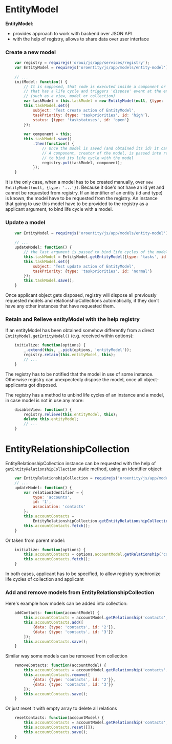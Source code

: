 # EntityModel

**EntityModel**:
 - provides approach to work with backend over JSON API
 - with the help of registry, allows to share data over user interface

### Create a new model
```javascript
    var registry = requirejs('oroui/js/app/services/registry');
    var EntityModel = requirejs('oroentity/js/app/models/entity-model');
    
    // ...
    initModel: function() {
        // It is supposed, that code is executed inside a component or some other instance 
        // that has a life cycle and triggers 'dispose' event at the end
        // (such as a view, model or collection)
        var taskModel = this.taskModel = new EntityModel(null, {type: 'tasks'});
        this.taskModel.set({
            subject: 'Test create action of EntityModel',
            taskPriority: {type: 'taskpriorities', id: 'high'},
            status: {type: 'taskstatuses', id: 'open'}
        });
        
        var component = this;
        this.taskModel.save()
            .then(function() {
                // Once the model is saved (and obtained its id) it can be published into the registry.
                // A component, creator of the model, is passed into registry 
                // to bind its life cycle with the model
                registry.put(taskModel, component);
            });
    }
```
It is the only case, when a model has to be created manually, over `new EntityModel(null, {type: '...'})`. 
Because it doe's not have an id yet and cannot be requested from registry. If an identifier of an entity (id and type)
is known, the model have to be requested from the registry. An instance that going to use this model 
have to be provided to the registry as a applicant argument, to bind life cycle with a model.

### Update a model
```javascript
    var EntityModel = requirejs('oroentity/js/app/models/entity-model');
    
    // ...
    updateModel: function() {
        // the last argument is passed to bind life cycles of the model and applicant
        this.taskModel = EntityModel.getEntityModel({type: 'tasks', id: '25'}, this);
        this.taskModel.set({
            subject: 'Test update action of EntityModel',
            taskPriority: {type: 'taskpriorities', id: 'normal'}
        });
        this.taskModel.save();
    }
```
Once applicant object gets disposed, registry will dispose all previously requested models and relationshipCollections
automatically, if they don't have any other instances that have requested them.

### Retain and Relieve entityModel with the help registry
If an entityModel has been obtained somehow differently from a direct `EntityModel.getEntityModel()`
(e.g. received within options):
```javascript
    initialize: function(options) {
        _.extend(this, _.pick(options, 'entityModel'));
        registry.retain(this.entityModel, this);
        // ...
    }
```
The registry has to be notified that the model in use of some instance. Otherwise registry can unexpectedly dispose
the model, once all object-applicants got disposed.

The registry has a method to unbind life cycles of an instance and a model, in case model is not in use any more:

```javascript
    disableView: function() {
        registry.relieve(this.entityModel, this);
        delete this.entityModel;
        // ...
    }
```

# EntityRelationshipCollection
EntityRelationshipCollection instance can be requested with the help of `getEntityRelationshipCollection` static method, using an identifier object:
```javascript
    var EntityRelationshipCollection = requirejs('oroentity/js/app/models/entity-relationship-collection');
    // ...
    updateModel: function() {
        var relationIdentifier = {
            type: 'accounts', 
            id: '1',
            association: 'contacts'
        };
        this.accountContacts = 
            EntityRelationshipCollection.getEntityRelationshipCollection(relationIdentifier, this);
        this.accountContacts.fetch();
    }
```
Or taken from parent model:
```javascript
    initialize: function(options) {
        this.accountContacts = options.accountModel.getRelationship('contacts', this);
        this.accountContacts.fetch();
    }
```
In both cases, applicant has to be specified, to allow registry synchronize life cycles of collection and applicant

### Add and remove models from EntityRelationshipCollection
Here's example how models can be added into collection:
```javascript
    addContacts: function(accountModel) {
        this.accountContacts = accountModel.getRelationship('contacts', this);
        this.accountContacts.add([
            {data: {type: 'contacts', id: '2'}},
            {data: {type: 'contacts', id: '3'}}
        ]);
        this.accountContacts.save();
    }
```
Similar way some models can be removed from collection
```javascript
    removeContacts: function(accountModel) {
        this.accountContacts = accountModel.getRelationship('contacts', this);
        this.accountContacts.remove([
            {data: {type: 'contacts', id: '2'}},
            {data: {type: 'contacts', id: '3'}}
        ]);
        this.accountContacts.save();
    }
```
Or just reset it with empty array to delete all relations
```javascript
    resetContacts: function(accountModel) {
        this.accountContacts = accountModel.getRelationship('contacts', this);
        this.accountContacts.reset([]);
        this.accountContacts.save();
    }
```
